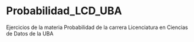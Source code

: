 # Probabilidad_LCD_UBA
Ejercicios de la materia Probabilidad de la carrera Licenciatura en Ciencias de Datos de la UBA
